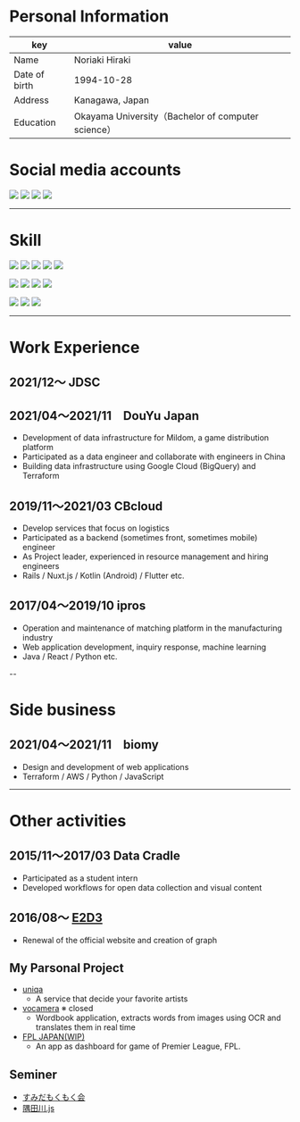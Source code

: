 # Personal Information

| key          | value  |
| ------------ | ----------------------- |
| Name | Noriaki Hiraki |
| Date of birth | 1994-10-28 |
| Address | Kanagawa, Japan |
| Education | Okayama University（Bachelor of computer science）|

# Social media accounts

<a href="https://github.com/hiracky16" target="_blank"><img src="https://img.shields.io/badge/hiracky16-12100E.svg?style=flat&logo=github"></a>
<a href="https://twitter.com/hiracky16" target="_blank"><img src="https://img.shields.io/badge/hiracky16-1DA1F2.svg?style=flat&logo=Twitter&logoColor=white"></a>
<a href="https://qiita.com/hiracky16" target="_blank"><img src="https://img.shields.io/badge/hiracky16-55C500.svg?style=flat&logo=qiita&logoColor=white"></a>
<a href="https://zenn.dev/hiracky16" target="_blank"><img src="https://img.shields.io/badge/hiracky16-3EA8FF.svg?style=flat&logo=Zenn&logoColor=white"></a>

---

# Skill
<p>
<img src="https://img.shields.io/badge/Java-007396.svg?style=flat&logo=java">
<img src="https://img.shields.io/badge/Python-3776AB.svg?style=flat&logo=python&logoColor=white">
<img src="https://img.shields.io/badge/Ruby-CC342D.svg?style=flat&logo=ruby&logoColor=white">
<img src="https://img.shields.io/badge/TypeScript-3178C6.svg?style=flat&logo=typescript&logoColor=white">
<img src="https://img.shields.io/badge/JavaScript-F7DF1E.svg?style=flat&logo=javascript&logoColor=white">
</p>

<p>
<img src="https://img.shields.io/badge/Ruby%20on%20Rails-CC0000.svg?style=flat&logo=ruby%20on%20rails&logoColor=white">
<img src="https://img.shields.io/badge/Flutter-02569B.svg?style=flat&logo=flutter&logoColor=white">
<img src="https://img.shields.io/badge/Nuxt-00C58E.svg?style=flat&logo=Nuxt.js&logoColor=white">
<img src="https://img.shields.io/badge/Vue-00C58E.svg?style=flat&logo=vue.js&logoColor=white">
</p>

<p>
<img src="https://img.shields.io/badge/AWS-232F3E.svg?style=flat&logo=amazon%20aws&logoColor=white">
<img src="https://img.shields.io/badge/Google%20Cloud-4285F4.svg?style=flat&logo=google%20cloud&logoColor=white">
<img src="https://img.shields.io/badge/terraform-7B42BC.svg?style=flat&logo=terraform&logoColor=white">
</p>

---

# Work Experience

## 2021/12〜 JDSC

## 2021/04〜2021/11　DouYu Japan

- Development of data infrastructure for Mildom, a game distribution platform
- Participated as a data engineer and collaborate with engineers in China
- Building data infrastructure using Google Cloud (BigQuery) and Terraform

## 2019/11〜2021/03 CBcloud

- Develop services that focus on logistics
- Participated as a backend (sometimes front, sometimes mobile) engineer
- As Project leader, experienced in resource management and hiring engineers
- Rails / Nuxt.js / Kotlin (Android) / Flutter etc.

## 2017/04〜2019/10 ipros

- Operation and maintenance of matching platform in the manufacturing industry
- Web application development, inquiry response, machine learning
- Java / React / Python etc.

--

# Side business

## 2021/04〜2021/11　biomy
- Design and development of web applications
- Terraform / AWS / Python / JavaScript

---

# Other activities
## 2015/11〜2017/03 Data Cradle

- Participated as a student intern
- Developed workflows for open data collection and visual content

## 2016/08〜 [E2D3](http://e2d3.org/)

- Renewal of the official website and creation of graph

## My Parsonal Project

- [uniqa](https://www.uniqa.site/)
  - A service that decide your favorite artists
- [vocamera](https://github.com/hiracky16/vocamera) ※ closed
  - Wordbook application, extracts words from images using OCR and translates them in real time
- [FPL JAPAN(WIP)](https://fpl-japan.web.app/)
  - An app as dashboard for game of Premier League, FPL.

## Seminer

- [すみだもくもく会](https://sumida-mokumoku.connpass.com/)
- [隅田川.js](https://sumidagawajs.connpass.com/)

